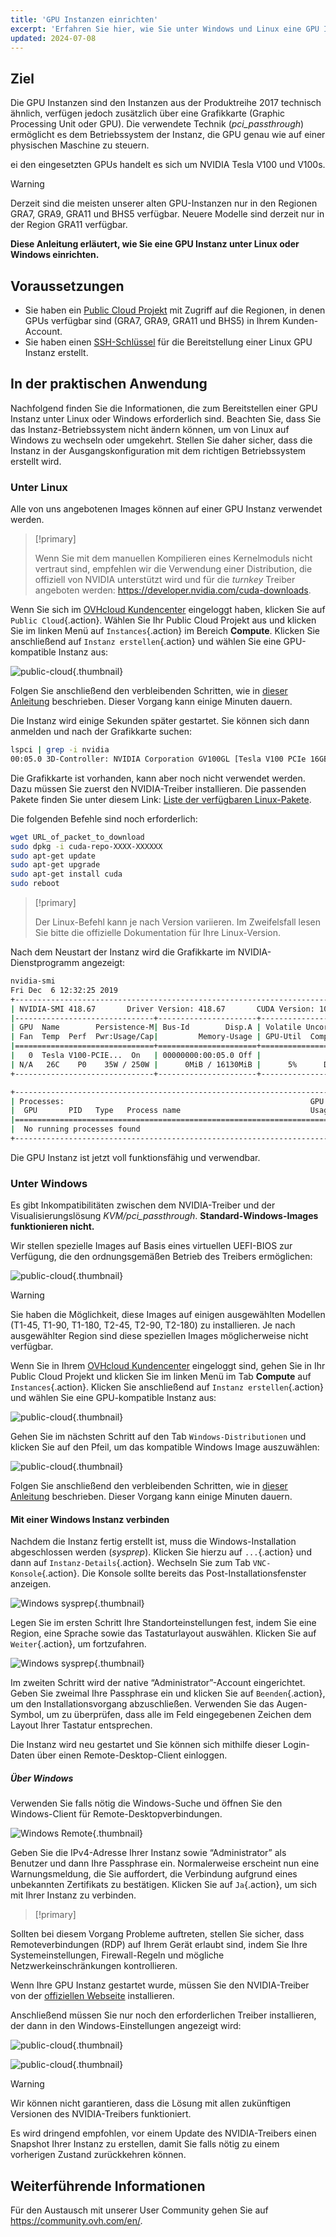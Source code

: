 ```yaml
---
title: 'GPU Instanzen einrichten'
excerpt: 'Erfahren Sie hier, wie Sie unter Windows und Linux eine GPU Instanz einrichten'
updated: 2024-07-08
---
```


## Ziel

Die GPU Instanzen sind den Instanzen aus der Produktreihe 2017 technisch ähnlich, verfügen jedoch zusätzlich über eine Grafikkarte (Graphic Processing Unit oder GPU). Die verwendete Technik (*pci_passthrough*) ermöglicht es dem Betriebssystem der Instanz, die GPU genau wie auf einer physischen Maschine zu steuern.

ei den eingesetzten GPUs handelt es sich um NVIDIA Tesla V100 und V100s.

> [!warning]
>
> Derzeit sind die meisten unserer alten GPU-Instanzen nur in den Regionen GRA7, GRA9, GRA11 und BHS5 verfügbar. Neuere Modelle sind derzeit nur in der Region GRA11 verfügbar.
> 

**Diese Anleitung erläutert, wie Sie eine GPU Instanz unter Linux oder Windows einrichten.**

## Voraussetzungen

- Sie haben ein [Public Cloud Projekt](https://www.ovhcloud.com/de/public-cloud) mit Zugriff auf die Regionen, in denen GPUs verfügbar sind (GRA7, GRA9, GRA11 und BHS5) in Ihrem Kunden-Account.
- Sie haben einen [SSH-Schlüssel](/pages/public_cloud/compute/public-cloud-first-steps#step-1-creating-ssh-keys) für die Bereitstellung einer Linux GPU Instanz erstellt.

## In der praktischen Anwendung

Nachfolgend finden Sie die Informationen, die zum Bereitstellen einer GPU Instanz unter Linux oder Windows erforderlich sind. Beachten Sie, dass Sie das Instanz-Betriebssystem nicht ändern können, um von Linux auf Windows zu wechseln oder umgekehrt. Stellen Sie daher sicher, dass die Instanz in der Ausgangskonfiguration mit dem richtigen Betriebssystem erstellt wird.

### Unter Linux

Alle von uns angebotenen Images können auf einer GPU Instanz verwendet werden.

> [!primary]
>
> Wenn Sie mit dem manuellen Kompilieren eines Kernelmoduls nicht vertraut sind, empfehlen wir die Verwendung einer Distribution, die offiziell von NVIDIA unterstützt wird und für die _turnkey_ Treiber angeboten werden: <https://developer.nvidia.com/cuda-downloads>.
> 

Wenn Sie sich im [OVHcloud Kundencenter](/links/manager) eingeloggt haben, klicken Sie auf `Public Cloud`{.action}. Wählen Sie Ihr Public Cloud Projekt aus und klicken Sie im linken Menü auf `Instances`{.action} im Bereich **Compute**. Klicken Sie anschließend auf `Instanz erstellen`{.action} und wählen Sie eine GPU-kompatible Instanz aus:

![public-cloud](images/GPU-Flavors_2024.png){.thumbnail}

Folgen Sie anschließend den verbleibenden Schritten, wie in [dieser Anleitung](/pages/public_cloud/compute/public-cloud-first-steps#step-3-creating-an-instance) beschrieben. Dieser Vorgang kann einige Minuten dauern.

Die Instanz wird einige Sekunden später gestartet. Sie können sich dann anmelden und nach der Grafikkarte suchen: 

```bash
lspci | grep -i nvidia
00:05.0 3D-Controller: NVIDIA Corporation GV100GL [Tesla V100 PCIe 16GB] (rev a1)
```

Die Grafikkarte ist vorhanden, kann aber noch nicht verwendet werden. Dazu müssen Sie zuerst den NVIDIA-Treiber installieren. Die passenden Pakete finden Sie unter diesem Link: [Liste der verfügbaren Linux-Pakete](https://developer.download.nvidia.com/compute/cuda/repos/).

Die folgenden Befehle sind noch erforderlich:

```sh
wget URL_of_packet_to_download
sudo dpkg -i cuda-repo-XXXX-XXXXXX
sudo apt-get update
sudo apt-get upgrade
sudo apt-get install cuda
sudo reboot
```

> [!primary]
>
> Der Linux-Befehl kann je nach Version variieren. Im Zweifelsfall lesen Sie bitte die offizielle Dokumentation für Ihre Linux-Version.
> 

Nach dem Neustart der Instanz wird die Grafikkarte im NVIDIA-Dienstprogramm angezeigt:

```sh
nvidia-smi
Fri Dec  6 12:32:25 2019       
+-----------------------------------------------------------------------------+
| NVIDIA-SMI 418.67       Driver Version: 418.67       CUDA Version: 10.1     |
|-------------------------------+----------------------+----------------------+
| GPU  Name        Persistence-M| Bus-Id        Disp.A | Volatile Uncorr. ECC |
| Fan  Temp  Perf  Pwr:Usage/Cap|         Memory-Usage | GPU-Util  Compute M. |
|===============================+======================+======================|
|   0  Tesla V100-PCIE...  On   | 00000000:00:05.0 Off |                    0 |
| N/A   26C    P0    35W / 250W |      0MiB / 16130MiB |      5%      Default |
+-------------------------------+----------------------+----------------------+

+-----------------------------------------------------------------------------+
| Processes:                                                       GPU Memory |
|  GPU       PID   Type   Process name                             Usage      |
|=============================================================================|
|  No running processes found                                                 |
+-----------------------------------------------------------------------------+
```

Die GPU Instanz ist jetzt voll funktionsfähig und verwendbar.

### Unter Windows

Es gibt Inkompatibilitäten zwischen dem NVIDIA-Treiber und der Visualisierungslösung *KVM/pci_passthrough*. **Standard-Windows-Images funktionieren nicht.**

Wir stellen spezielle Images auf Basis eines virtuellen UEFI-BIOS zur Verfügung, die den ordnungsgemäßen Betrieb des Treibers ermöglichen:

![public-cloud](images/EN-WindowsImages_2024.png){.thumbnail}

> [!warning]
>
> Sie haben die Möglichkeit, diese Images auf einigen ausgewählten Modellen (T1-45, T1-90, T1-180, T2-45, T2-90, T2-180) zu installieren. Je nach ausgewählter Region sind diese speziellen Images möglicherweise nicht verfügbar.
>

Wenn Sie in Ihrem [OVHcloud Kundencenter](/links/manager) eingeloggt sind, gehen Sie in Ihr Public Cloud Projekt und klicken Sie im linken Menü im Tab **Compute** auf `Instances`{.action}. Klicken Sie anschließend auf `Instanz erstellen`{.action} und wählen Sie eine GPU-kompatible Instanz aus:

![public-cloud](images/GPU-Flavors_2024.png){.thumbnail}

Gehen Sie im nächsten Schritt auf den Tab `Windows-Distributionen` und klicken Sie auf den Pfeil, um das kompatible Windows Image auszuwählen:

![public-cloud](images/EN-WindowsImages_2024.png){.thumbnail}

Folgen Sie anschließend den verbleibenden Schritten, wie in [dieser Anleitung](/pages/public_cloud/compute/public-cloud-first-steps#step-3-creating-an-instance) beschrieben. Dieser Vorgang kann einige Minuten dauern.

#### Mit einer Windows Instanz verbinden

Nachdem die Instanz fertig erstellt ist, muss die Windows-Installation abgeschlossen werden (_sysprep_). Klicken Sie hierzu auf `...`{.action} und dann auf `Instanz-Details`{.action}. Wechseln Sie zum Tab `VNC-Konsole`{.action}. Die Konsole sollte bereits das Post-Installationsfenster anzeigen.

![Windows sysprep](images/windows-connect-01.png){.thumbnail}

Legen Sie im ersten Schritt Ihre Standorteinstellungen fest, indem Sie eine Region, eine Sprache sowie das Tastaturlayout auswählen. Klicken Sie auf `Weiter`{.action}, um fortzufahren.

![Windows sysprep](images/windows-connect-02.png){.thumbnail}

Im zweiten Schritt wird der native “Administrator”-Account eingerichtet. Geben Sie zweimal Ihre Passphrase ein und klicken Sie auf `Beenden`{.action}, um den Installationsvorgang abzuschließen. Verwenden Sie das Augen-Symbol, um zu überprüfen, dass alle im Feld eingegebenen Zeichen dem Layout Ihrer Tastatur entsprechen.

Die Instanz wird neu gestartet und Sie können sich mithilfe dieser Login-Daten über einen Remote-Desktop-Client einloggen. 

##### **Über Windows**

Verwenden Sie falls nötig die Windows-Suche und öffnen Sie den Windows-Client für Remote-Desktopverbindungen.

![Windows Remote](images/windows-connect-03.png){.thumbnail}

Geben Sie die IPv4-Adresse Ihrer Instanz sowie “Administrator” als Benutzer und dann Ihre Passphrase ein. Normalerweise erscheint nun eine Warnungsmeldung, die Sie auffordert, die Verbindung aufgrund eines unbekannten Zertifikats zu bestätigen. Klicken Sie auf `Ja`{.action}, um sich mit Ihrer Instanz zu verbinden.

> [!primary]
>
Sollten bei diesem Vorgang Probleme auftreten, stellen Sie sicher, dass Remoteverbindungen (RDP) auf Ihrem Gerät erlaubt sind, indem Sie Ihre Systemeinstellungen, Firewall-Regeln und mögliche Netzwerkeinschränkungen kontrollieren.
>

Wenn Ihre GPU Instanz gestartet wurde, müssen Sie den NVIDIA-Treiber von der [offiziellen Webseite](https://www.nvidia.com/Download/index.aspx) installieren.

Anschließend müssen Sie nur noch den erforderlichen Treiber installieren, der dann in den Windows-Einstellungen angezeigt wird:

![public-cloud](images/driverson.png){.thumbnail}

![public-cloud](images/devicemanager.png){.thumbnail}

> [!warning]
>
> Wir können nicht garantieren, dass die Lösung mit allen zukünftigen Versionen des NVIDIA-Treibers funktioniert.
>
> Es wird dringend empfohlen, vor einem Update des NVIDIA-Treibers einen Snapshot Ihrer Instanz zu erstellen, damit Sie falls nötig zu einem vorherigen Zustand zurückkehren können.
>

## Weiterführende Informationen

Für den Austausch mit unserer User Community gehen Sie auf <https://community.ovh.com/en/>.
